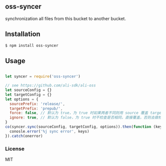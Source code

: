 oss-syncer
---------------

synchronization all files from this bucket to another bucket.

## Installation

```bash
$ npm install oss-syncer
```

## Usage

```js

let syncer = require('oss-syncer')

// see https://github.com/ali-sdk/ali-oss
let sourceConfig = {}
let targetConfig = {}
let options = {
  sourcePrefix: 'release/',
  targetPrefix: 'prepub/',
  force: false, // 默认为 true，为 true 时如果两者不同则用 source 覆盖 target，为 false 时不覆盖
  ignore: true, // 默认为 false，为 true 时不检查是否相同，直接覆盖，否则去做检查，一般用于第一次同步
}
co(syncer.sync(sourceConfig, targetConfig, options)).then(function (keys) {
  conosle.error('%j sync error', keys)
}).catch(onerror)
```

### License

MIT
